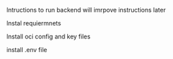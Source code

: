 Intructions to run backend
will imrpove instructions later

Instal requiermnets

Install oci config and key files

install .env file
